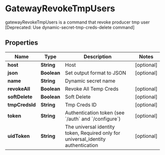 

# GatewayRevokeTmpUsers

gatewayRevokeTmpUsers is a command that revoke producer tmp user [Deprecated: Use dynamic-secret-tmp-creds-delete command]

## Properties

| Name | Type | Description | Notes |
|------------ | ------------- | ------------- | -------------|
|**host** | **String** | Host |  [optional] |
|**json** | **Boolean** | Set output format to JSON |  [optional] |
|**name** | **String** | Dynamic secret name |  |
|**revokeAll** | **Boolean** | Revoke All Temp Creds |  [optional] |
|**softDelete** | **Boolean** | Soft Delete |  [optional] |
|**tmpCredsId** | **String** | Tmp Creds ID |  [optional] |
|**token** | **String** | Authentication token (see &#x60;/auth&#x60; and &#x60;/configure&#x60;) |  [optional] |
|**uidToken** | **String** | The universal identity token, Required only for universal_identity authentication |  [optional] |



